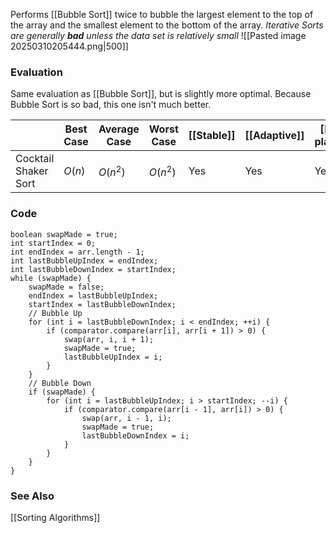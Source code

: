 Performs [[Bubble Sort]] twice to bubble the largest element to the top of the array and the smallest element to the bottom of the array.
*Iterative Sorts are generally **bad** unless the data set is relatively small*
![[Pasted image 20250310205444.png|500]]
### Evaluation
Same evaluation as [[Bubble Sort]], but is slightly more optimal. Because Bubble Sort is so bad, this one isn't much better.

|                      | Best Case | Average Case | Worst Case | [[Stable]] | [[Adaptive]] | [[In-place]] |
| -------------------- | --------- | ------------ | ---------- | ---------- | ------------ | ------------ |
| Cocktail Shaker Sort | $O(n)$    | $O(n^2)$     | $O(n^2)$   | Yes        | Yes          | Yes          |
### Code
```
boolean swapMade = true;
int startIndex = 0;
int endIndex = arr.length - 1;
int lastBubbleUpIndex = endIndex;
int lastBubbleDownIndex = startIndex;
while (swapMade) {
	swapMade = false;
	endIndex = lastBubbleUpIndex;
	startIndex = lastBubbleDownIndex;
	// Bubble Up
	for (int i = lastBubbleDownIndex; i < endIndex; ++i) {
		if (comparator.compare(arr[i], arr[i + 1]) > 0) {
			swap(arr, i, i + 1);
			swapMade = true;
			lastBubbleUpIndex = i;
		}
	}
	// Bubble Down
	if (swapMade) {
		for (int i = lastBubbleUpIndex; i > startIndex; --i) {
			if (comparator.compare(arr[i - 1], arr[i]) > 0) {
				swap(arr, i - 1, i);
				swapMade = true;
				lastBubbleDownIndex = i;
			}
		}
	}
}
```
### See Also
[[Sorting Algorithms]]